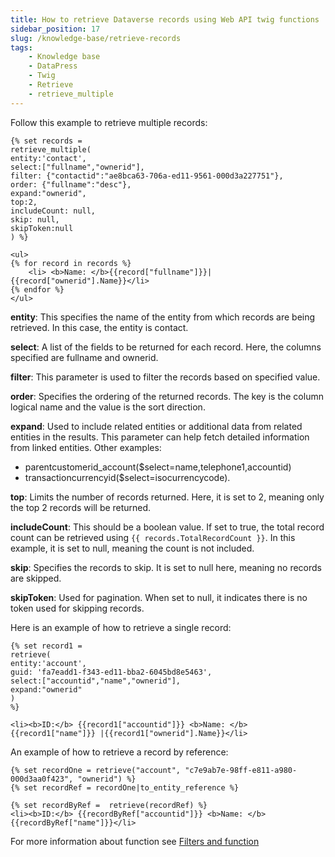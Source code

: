 ```yaml
---
title: How to retrieve Dataverse records using Web API twig functions
sidebar_position: 17
slug: /knowledge-base/retrieve-records
tags:
    - Knowledge base
    - DataPress
    - Twig
    - Retrieve
    - retrieve_multiple
---
```


Follow this example to retrieve multiple records:

```twig
{% set records = 
retrieve_multiple(
entity:'contact', 
select:["fullname","ownerid"], 
filter: {"contactid":"ae8bca63-706a-ed11-9561-000d3a227751"},
order: {"fullname":"desc"}, 
expand:"ownerid",
top:2,
includeCount: null,
skip: null,
skipToken:null
) %}

<ul>
{% for record in records %}
    <li> <b>Name: </b>{{record["fullname"]}}|{{record["ownerid"].Name}}</li> 
{% endfor %}
</ul>
```

**entity**: This specifies the name of the entity from which records are being retrieved. In this case, the entity is contact.

**select**: A list of the fields to be returned for each record. Here, the columns specified are fullname and ownerid.

**filter**: This parameter is used to filter the records based on specified value. 

**order**: Specifies the ordering of the returned records. The key is the column logical name and the value is the sort direction. 

**expand**: Used to include related entities or additional data from related entities in the results. This parameter can help fetch detailed information from linked entities. Other examples:
- parentcustomerid_account($select=name,telephone1,accountid) 
- transactioncurrencyid($select=isocurrencycode).

**top**: Limits the number of records returned. Here, it is set to 2, meaning only the top 2 records will be returned.

**includeCount**: This should be a boolean value. If set to true, the total record count can be retrieved using `{{ records.TotalRecordCount }}`. In this example, it is set to null, meaning the count is not included.

**skip**: Specifies the records to skip. It is set to null here, meaning no records are skipped.

**skipToken**: Used for pagination. When set to null, it indicates there is no token used for skipping records.

Here is an example of how to retrieve a single record:

```twig
{% set record1 = 
retrieve(
entity:'account',
guid: 'fa7eadd1-f343-ed11-bba2-6045bd8e5463',
select:["accountid","name","ownerid"], 
expand:"ownerid"
)
%}

<li><b>ID:</b> {{record1["accountid"]}} <b>Name: </b>{{record1["name"]}} |{{record1["ownerid"].Name}}</li>
```
An example of how to retrieve a record by reference:

```twig
{% set recordOne = retrieve("account", "c7e9ab7e-98ff-e811-a980-000d3aa0f423", "ownerid") %}
{% set recordRef = recordOne|to_entity_reference %}
 
{% set recordByRef =  retrieve(recordRef) %}           
<li><b>ID:</b> {{recordByRef["accountid"]}} <b>Name: </b>{{recordByRef["name"]}}</li>   
```     

For more information about function see [Filters and function](/datapress/using-twig/filters_and_function.md)